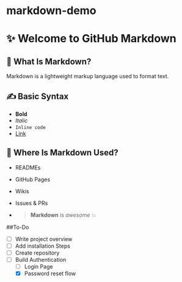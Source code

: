 # markdown-demo
# ✨ Welcome to GitHub Markdown

## 🧠 What Is Markdown?
Markdown is a lightweight markup language used to format text.

## ✍️ Basic Syntax
- **Bold**
- _Italic_
- `Inline code`
- [Link](https://github.com)

## 📁 Where Is Markdown Used?
- READMEs
- GitHub Pages
- Wikis
- Issues & PRs

- > **Markdown** is _awesome_ 💥

##To-Do
- [ ] Write project overview
- [ ] Add installation Steps
- [ ] Create repository
- [ ] Build Authentication
  - [ ] Login Page
  - [x] Password reset flow 
